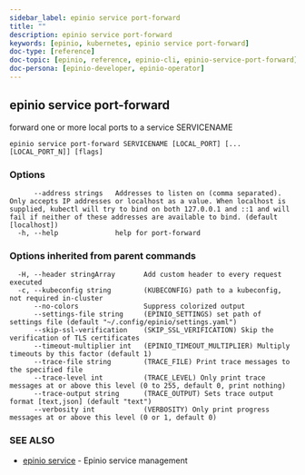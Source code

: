 ```yaml
---
sidebar_label: epinio service port-forward
title: ""
description: epinio service port-forward
keywords: [epinio, kubernetes, epinio service port-forward]
doc-type: [reference]
doc-topic: [epinio, reference, epinio-cli, epinio-service-port-forward]
doc-persona: [epinio-developer, epinio-operator]
---
```

## epinio service port-forward

forward one or more local ports to a service SERVICENAME

```
epinio service port-forward SERVICENAME [LOCAL_PORT] [...[LOCAL_PORT_N]] [flags]
```

### Options

```
      --address strings   Addresses to listen on (comma separated). Only accepts IP addresses or localhost as a value. When localhost is supplied, kubectl will try to bind on both 127.0.0.1 and ::1 and will fail if neither of these addresses are available to bind. (default [localhost])
  -h, --help              help for port-forward
```

### Options inherited from parent commands

```
  -H, --header stringArray       Add custom header to every request executed
  -c, --kubeconfig string        (KUBECONFIG) path to a kubeconfig, not required in-cluster
      --no-colors                Suppress colorized output
      --settings-file string     (EPINIO_SETTINGS) set path of settings file (default "~/.config/epinio/settings.yaml")
      --skip-ssl-verification    (SKIP_SSL_VERIFICATION) Skip the verification of TLS certificates
      --timeout-multiplier int   (EPINIO_TIMEOUT_MULTIPLIER) Multiply timeouts by this factor (default 1)
      --trace-file string        (TRACE_FILE) Print trace messages to the specified file
      --trace-level int          (TRACE_LEVEL) Only print trace messages at or above this level (0 to 255, default 0, print nothing)
      --trace-output string      (TRACE_OUTPUT) Sets trace output format [text,json] (default "text")
      --verbosity int            (VERBOSITY) Only print progress messages at or above this level (0 or 1, default 0)
```

### SEE ALSO

* [epinio service](./epinio_service.md)	 - Epinio service management

